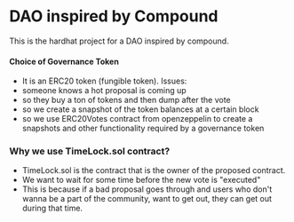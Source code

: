 # DAO inspired by Compound
This is the hardhat project for a DAO inspired by compound. 

#### Choice of Governance Token
- It is an ERC20 token (fungible token). 
Issues: 
- someone knows a hot proposal is coming up
- so they buy a ton of tokens and then dump after the vote
- so we create a snapshot of the token balances at a certain block
- so we use ERC20Votes contract from openzeppelin to create a snapshots and other functionality required by a governance token


### Why we use TimeLock.sol contract?
- TimeLock.sol is the contract that is the owner of the proposed contract.
- We want to wait for some time before the new vote is "executed"
- This is because if a bad proposal goes through and users who don't wanna be a part of the community, want to get out, they can get out during that time. 
